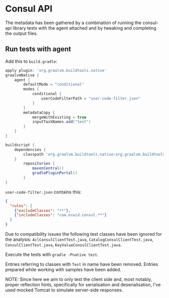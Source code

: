 # Consul API

The metadata has been gathered by a combination of running the consul-api library tests with the agent attached and
by tweaking and completing the output files.

## Run tests with agent

Add this to `build.gradle`:

```groovy
apply plugin: 'org.graalvm.buildtools.native'
graalvmNative {
	agent {
		defaultMode = "conditional"
		modes {
			conditional {
				userCodeFilterPath = "user-code-filter.json"
			}
		}
		metadataCopy {
			mergeWithExisting = true
			inputTaskNames.add("test")
		}
	}
}

buildscript {
	dependencies {
		classpath 'org.graalvm.buildtools.native:org.graalvm.buildtools.native.gradle.plugin:0.9.15'
	}
		repositories {
			mavenCentral()
			gradlePluginPortal()
		}
}
```

`user-code-filter.json` contains this:

```json
{
  "rules": [
	{"excludeClasses": "**"},
	{"includeClasses": "com.ecwid.consul.**"}
  ]
}
```
Due to compatibility issues the following test classes have been ignored for the analysis: `AclConsulClientTest.java`, `CatalogConsulClientTest.java`, `ConsulClientTest.java`, `KeyValueConsulClientTest.java`.

Execute the tests with `gradle -Pnative test`.

Entries referring to classes with `Test` in name have been removed. Entries prepared while working with samples have been added.

NOTE: Since here we aim to only test the client side and, most notably, proper reflection hints, specifically for serialisation and deserialisation, I've used mocked Tomcat to simulate server-side responses.
